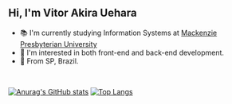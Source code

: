 
## Hi, I'm Vitor Akira Uehara

- 📚 I'm currently studying Information Systems at [Mackenzie Presbyterian University](https://www.mackenzie.br)<br>
- 🧠 I'm interested in both front-end and back-end development.<br>
- 📍 From SP, Brazil.<br>
<br>

[![Anurag's GitHub stats](https://github-readme-stats.vercel.app/api?username=vitor-akira)](https://github.com/vitor-akira/github-readme-stats) [![Top Langs](https://github-readme-stats.vercel.app/api/top-langs/?username=vitor-akira)](https://github.com/vitor-akira/github-readme-stats)
